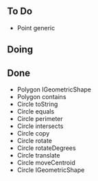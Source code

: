 ## To Do

- Point generic

## Doing


## Done

- Polygon IGeometricShape
- Polygon contains
- Circle toString
- Circle equals
- Circle perimeter
- Circle intersects
- Circle copy
- Circle rotate
- Circle rotateDegrees
- Circle translate
- Circle moveCentroid
- Circle IGeometricShape
